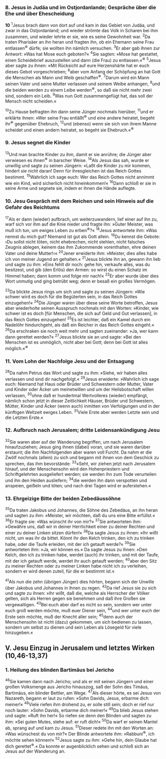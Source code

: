 ### 8. Jesus in Judäa und im Ostjordanlande; Gespräche über die Ehe und über Ehescheidung

__10__
<sup>1</sup>Jesus brach dann von dort auf und kam in das Gebiet von Judäa, und zwar in das Ostjordanland; und wieder strömte das Volk in Scharen bei ihm zusammen, und wieder lehrte er sie, wie es seine Gewohnheit war.
<sup>2</sup>Da traten Pharisäer an ihn heran und fragten ihn, ob ein Ehemann seine Frau entlassen<sup title="oder: sich von seiner Frau scheiden lassen">&#x2732;</sup> dürfe; sie wollten ihn nämlich versuchen.
<sup>3</sup>Er aber gab ihnen zur Antwort: »Was hat Mose euch geboten?«
<sup>4</sup>Sie sagten: »Mose hat gestattet, einen Scheidebrief auszustellen und dann (die Frau) zu entlassen.«<sup title="5.Mose 24,1">&#x2732;</sup>
<sup>5</sup>Jesus aber sagte zu ihnen: »Mit Rücksicht auf eure Herzenshärte hat er euch dieses Gebot vorgeschrieben;
<sup>6</sup>aber vom Anfang der Schöpfung an hat Gott die Menschen als Mann und Weib geschaffen<sup title="1.Mose 1,27">&#x2732;</sup>.
<sup>7</sup>Darum wird ein Mann seinen Vater und seine Mutter verlassen und seinem Weibe anhangen,
<sup>8</sup>und die beiden werden zu einem Leibe werden<sup title="1.Mose 2,24">&#x2732;</sup>, so daß sie nicht mehr zwei sind, sondern ein Leib.
<sup>9</sup>Was nun Gott zusammengefügt hat, das soll der Mensch nicht scheiden.«

<sup>10</sup>Zu Hause befragten ihn dann seine Jünger nochmals hierüber,
<sup>11</sup>und er erklärte ihnen: »Wer seine Frau entläßt<sup title="oder: sich von seiner Frau scheidet">&#x2732;</sup> und eine andere heiratet, begeht ihr<sup title="d.h. der ersten Frau">&#x2732;</sup> gegenüber Ehebruch,
<sup>12</sup>und (ebenso) wenn sie sich von ihrem Manne scheidet und einen andern heiratet, so begeht sie Ehebruch.«<sup title="Mt 5,32">&#x2732;</sup>

### 9. Jesus segnet die Kinder

<sup>13</sup>Und man brachte Kinder zu ihm, damit er sie anrühre; die Jünger aber verwiesen es ihnen<sup title="d.h. denen, die sie brachten">&#x2732;</sup> in barscher Weise.
<sup>14</sup>Als Jesus das sah, wurde er unwillig und sagte zu seinen Jüngern: »Laßt die Kinder zu mir kommen, hindert sie nicht daran! Denn für ihresgleichen ist das Reich Gottes bestimmt.
<sup>15</sup>Wahrlich ich sage euch: Wer das Reich Gottes nicht annimmt wie ein Kind, wird sicherlich nicht hineinkommen!«
<sup>16</sup>Dann schloß er sie in seine Arme und segnete sie, indem er ihnen die Hände auflegte.

### 10. Jesu Gespräch mit dem Reichen und sein Hinweis auf die Gefahr des Reichtums

<sup>17</sup>Als er dann (wieder) aufbrach, um weiterzuwandern, lief einer auf ihn zu, warf sich vor ihm auf die Knie nieder und fragte ihn: »Guter Meister, was muß ich tun, um ewiges Leben zu erben<sup title="= zu gewinnen">&#x2732;</sup>?«
<sup>18</sup>Jesus antwortete ihm: »Was nennst du mich gut? Niemand ist gut als Gott allein.
<sup>19</sup>Du kennst die Gebote: ›Du sollst nicht töten, nicht ehebrechen, nicht stehlen, nicht falsches Zeugnis ablegen, keinem das ihm Zukommende vorenthalten, ehre deinen Vater und deine Mutter!‹«
<sup>20</sup>Jener erwiderte ihm: »Meister, dies alles habe ich von meiner Jugend an gehalten.«
<sup>21</sup>Jesus blickte ihn an, gewann ihn lieb und sagte zu ihm: »Eins fehlt dir noch: gehe hin, verkaufe alles, was du besitzest, und gib (den Erlös) den Armen: so wirst du einen Schatz im Himmel haben; dann komm und folge mir nach!«
<sup>22</sup>Er aber wurde über dies Wort unmutig und ging betrübt weg; denn er besaß ein großes Vermögen.

<sup>23</sup>Da blickte Jesus rings um sich und sagte zu seinen Jüngern: »Wie schwer wird es doch für die Begüterten sein, in das Reich Gottes einzugehen!«
<sup>24</sup>Die Jünger waren über diese seine Worte betroffen, Jesus aber wiederholte seinen Ausspruch nochmals mit den Worten: »Kinder, wie schwer ist es doch [für Menschen, die sich auf Geld und Gut verlassen], in das Reich Gottes einzugehen!
<sup>25</sup>Es ist leichter, daß ein Kamel durch ein Nadelöhr hindurchgeht, als daß ein Reicher in das Reich Gottes eingeht.«
<sup>26</sup>Da erschraken sie noch weit mehr und sagten zueinander: »Ja, wer kann dann gerettet werden?«
<sup>27</sup>Jesus blickte sie an und sagte: »Bei den Menschen ist es unmöglich, nicht aber bei Gott; denn bei Gott ist alles möglich.«<sup title="1.Mose 18,14">&#x2732;</sup>

### 11. Vom Lohn der Nachfolge Jesu und der Entsagung

<sup>28</sup>Da nahm Petrus das Wort und sagte zu ihm: »Siehe, wir haben alles verlassen und sind dir nachgefolgt.«
<sup>29</sup>Jesus erwiderte: »Wahrlich ich sage euch: Niemand hat Haus oder Brüder und Schwestern oder Mutter, Vater und Kinder oder Äcker um meinetwillen und um der Heilsbotschaft willen verlassen,
<sup>30</sup>ohne daß er hundertmal Wertvolleres (wieder) empfängt, nämlich schon jetzt in dieser Zeitlichkeit Häuser, Brüder und Schwestern, Mütter, Kinder und Äcker (wenn auch) inmitten von Verfolgungen und in der künftigen Weltzeit ewiges Leben.
<sup>31</sup>Viele Erste aber werden Letzte sein und die Letzten Erste.«

### 12. Aufbruch nach Jerusalem; dritte Leidensankündigung Jesu

<sup>32</sup>Sie waren aber auf der Wanderung begriffen, um nach Jerusalem hinaufzuziehen; Jesus ging ihnen (dabei) voran, und sie waren darüber erstaunt; die ihm Nachfolgenden aber waren voll Furcht. Da nahm er die Zwölf nochmals (allein) zu sich und begann mit ihnen von dem Geschick zu sprechen, das ihm bevorstände:
<sup>33</sup>»Seht, wir ziehen jetzt nach Jerusalem hinauf, und der Menschensohn wird den Hohenpriestern und Schriftgelehrten ausgeliefert werden; sie werden ihn zum Tode verurteilen und ihn den Heiden ausliefern;
<sup>34</sup>die werden ihn dann verspotten und anspeien, geißeln und töten; und nach drei Tagen wird er auferstehen.«

### 13. Ehrgeizige Bitte der beiden Zebedäussöhne

<sup>35</sup>Da traten Jakobus und Johannes, die Söhne des Zebedäus, an ihn heran und sagten zu ihm: »Meister, wir möchten, daß du uns eine Bitte erfüllst.«
<sup>36</sup>Er fragte sie: »Was wünscht ihr von mir?«
<sup>37</sup>Sie antworteten ihm: »Gewähre uns, daß wir in deiner Herrlichkeit einer zu deiner Rechten und einer zu deiner Linken sitzen dürfen!«
<sup>38</sup>Da sagte Jesus zu ihnen: »Ihr wißt nicht, um was ihr da bittet. Könnt ihr den Kelch trinken, den ich zu trinken habe, oder die Taufe erleiden, mit der ich getauft werde?«
<sup>39</sup>Sie antworteten ihm: »Ja, wir können es.« Da sagte Jesus zu ihnen: »Den Kelch, den ich zu trinken habe, werdet (auch) ihr trinken, und mit der Taufe, mit der ich getauft werde, werdet ihr auch getauft werden;
<sup>40</sup>aber den Sitz zu meiner Rechten oder zu meiner Linken habe nicht ich zu verleihen, sondern er wird denen zuteil, für die er bestimmt ist.«

<sup>41</sup>Als nun die zehn (übrigen Jünger) dies hörten, begann sich der Unwille über Jakobus und Johannes in ihnen zu regen.
<sup>42</sup>Da rief Jesus sie zu sich und sagte zu ihnen: »Ihr wißt, daß die, welche als Herrscher der Völker gelten, sich als Herren gegen sie benehmen und daß ihre Großen sie vergewaltigen.
<sup>43</sup>Bei euch aber darf es nicht so sein, sondern wer unter euch groß werden möchte, muß euer Diener sein,
<sup>44</sup>und wer unter euch der Erste sein möchte, muß der Knecht aller sein;
<sup>45</sup>denn auch der Menschensohn ist nicht (dazu) gekommen, um sich bedienen zu lassen, sondern um selbst zu dienen und sein Leben als Lösegeld für viele hinzugeben.«

## V. Jesu Einzug in Jerusalem und letztes Wirken (10,46-13,37)

### 1. Heilung des blinden Bartimäus bei Jericho

<sup>46</sup>Sie kamen dann nach Jericho; und als er mit seinen Jüngern und einer großen Volksmenge aus Jericho hinauszog, saß der Sohn des Timäus, Bartimäus, ein blinder Bettler, am Wege.
<sup>47</sup>Als dieser hörte, es sei Jesus von Nazareth, begann er laut zu rufen: »Sohn Davids, Jesus, erbarme dich meiner!«
<sup>48</sup>Viele riefen ihm drohend zu, er solle still sein; doch er rief nur noch lauter: »Sohn Davids, erbarme dich meiner!«
<sup>49</sup>Da blieb Jesus stehen und sagte: »Ruft ihn her!« So riefen sie denn den Blinden und sagten zu ihm: »Sei guten Mutes, stehe auf: er ruft dich!«
<sup>50</sup>Da warf er seinen Mantel ab, sprang auf und kam zu Jesus.
<sup>51</sup>Dieser redete ihn mit den Worten an: »Was wünschest du von mir?« Der Blinde antwortete ihm: »Rabbuni<sup title="d.h. verehrter oder lieber Meister">&#x2732;</sup>, ich möchte sehen können!«
<sup>52</sup>Jesus sagte zu ihm: »Gehe hin, dein Glaube hat dich gerettet<sup title="oder: dir Heilung verschafft">&#x2732;</sup>.« Da konnte er augenblicklich sehen und schloß sich an Jesus auf der Wanderung an.